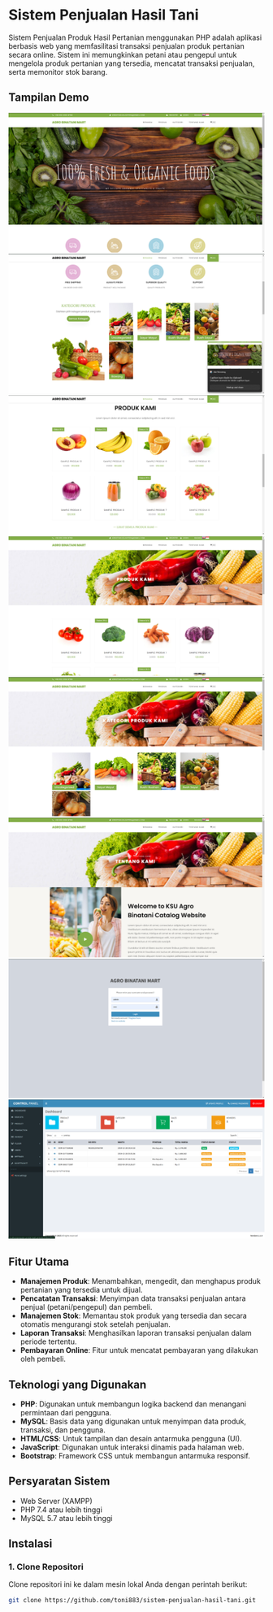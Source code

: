 # Sistem Penjualan Hasil Tani

Sistem Penjualan Produk Hasil Pertanian menggunakan PHP adalah aplikasi berbasis web yang memfasilitasi transaksi penjualan produk pertanian secara online. Sistem ini memungkinkan petani atau pengepul untuk mengelola produk pertanian yang tersedia, mencatat transaksi penjualan, serta memonitor stok barang.


## Tampilan Demo
![gambar](interface/2.png)
![gambar](interface/3.png)
![gambar](interface/4.png)
![gambar](interface/5.png)
![gambar](interface/6.png)
![gambar](interface/7.png)
![gambar](interface/8.png)
![gambar](interface/1.png)

## Fitur Utama
- **Manajemen Produk**: Menambahkan, mengedit, dan menghapus produk pertanian yang tersedia untuk dijual.
- **Pencatatan Transaksi**: Menyimpan data transaksi penjualan antara penjual (petani/pengepul) dan pembeli.
- **Manajemen Stok**: Memantau stok produk yang tersedia dan secara otomatis mengurangi stok setelah penjualan.
- **Laporan Transaksi**: Menghasilkan laporan transaksi penjualan dalam periode tertentu.
- **Pembayaran Online**: Fitur untuk mencatat pembayaran yang dilakukan oleh pembeli.

## Teknologi yang Digunakan
- **PHP**: Digunakan untuk membangun logika backend dan menangani permintaan dari pengguna.
- **MySQL**: Basis data yang digunakan untuk menyimpan data produk, transaksi, dan pengguna.
- **HTML/CSS**: Untuk tampilan dan desain antarmuka pengguna (UI).
- **JavaScript**: Digunakan untuk interaksi dinamis pada halaman web.
- **Bootstrap**: Framework CSS untuk membangun antarmuka responsif.

## Persyaratan Sistem
- Web Server (XAMPP)
- PHP 7.4 atau lebih tinggi
- MySQL 5.7 atau lebih tinggi



## Instalasi

### 1. Clone Repositori
Clone repositori ini ke dalam mesin lokal Anda dengan perintah berikut:
   ```bash
   git clone https://github.com/toni883/sistem-penjualan-hasil-tani.git

